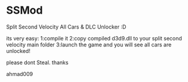 # SSMod
Split Second Velocity All Cars &amp; DLC Unlocker :D

its very easy:
1:compile it
2:copy compiled d3d9.dll to your split second velocity main folder
3:launch the game and you will see all cars are unlocked!

please dont Steal. thanks

ahmad009
